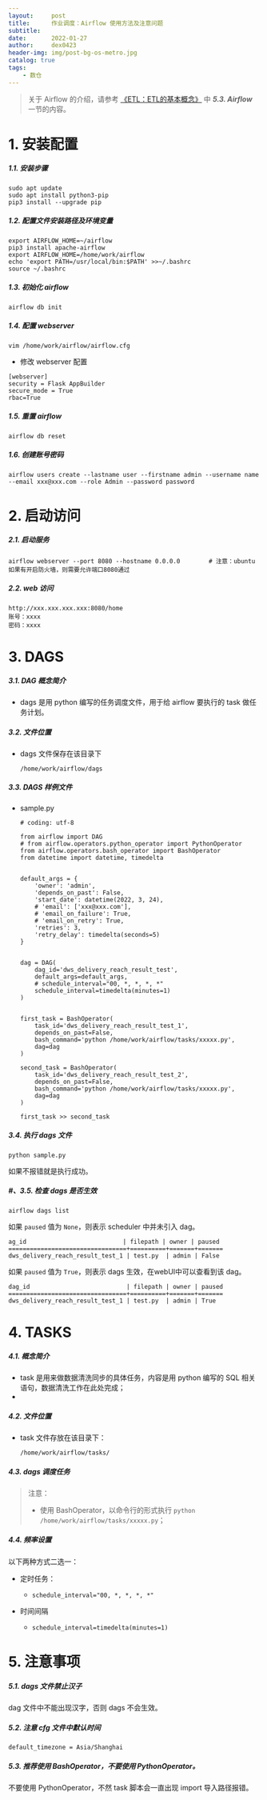 ```yaml
---
layout:     post
title:      作业调度：Airflow 使用方法及注意问题
subtitle:   
date:       2022-01-27
author:     dex0423
header-img: img/post-bg-os-metro.jpg
catalog: true
tags:
    - 数仓
---
```


> 关于 Airflow 的介绍，请参考 <a href="https://dex0423.github.io/2022/01/27/ETL-ETL%E7%9A%84%E5%9F%BA%E6%9C%AC%E6%A6%82%E5%BF%B5/">《ETL：ETL的基本概念》</a> 中 ***5.3. Airflow*** 一节的内容。

# 1. 安装配置

##### 1.1. 安装步骤

```
sudo apt update
sudo apt install python3-pip
pip3 install --upgrade pip
```

##### 1.2. 配置文件安装路径及环境变量

```
export AIRFLOW_HOME=~/airflow
pip3 install apache-airflow
export AIRFLOW_HOME=/home/work/airflow
echo 'export PATH=/usr/local/bin:$PATH' >>~/.bashrc
source ~/.bashrc
```

##### 1.3. 初始化 airflow

```
airflow db init
```

##### 1.4. 配置 webserver

```
vim /home/work/airflow/airflow.cfg
```
- 修改 webserver 配置
```
[webserver]
security = Flask AppBuilder
secure_mode = True
rbac=True
```

##### 1.5. 重置 airflow

```
airflow db reset
```

##### 1.6. 创建账号密码

```
airflow users create --lastname user --firstname admin --username name --email xxx@xxx.com --role Admin --password password
```

# 2. 启动访问

##### 2.1. 启动服务

```
airflow webserver --port 8080 --hostname 0.0.0.0        # 注意：ubuntu如果有开启防火墙，则需要允许端口8080通过
```
##### 2.2. web 访问
```
http://xxx.xxx.xxx.xxx:8080/home
账号：xxxx
密码：xxxx
```

# 3. DAGS

##### 3.1. DAG 概念简介

- dags 是用 python 编写的任务调度文件，用于给 airflow 要执行的 task 做任务计划。

##### 3.2. 文件位置

- dags 文件保存在该目录下
    ```
    /home/work/airflow/dags
    ```

##### 3.3. DAGS 样例文件

- sample.py

    ```aidl
    # coding: utf-8
    
    from airflow import DAG
    # from airflow.operators.python_operator import PythonOperator
    from airflow.operators.bash_operator import BashOperator
    from datetime import datetime, timedelta
    
    
    default_args = {
        'owner': 'admin',
        'depends_on_past': False,
        'start_date': datetime(2022, 3, 24),
        # 'email': ['xxx@xxx.com'],
        # 'email_on_failure': True,
        # 'email_on_retry': True,
        'retries': 3,
        'retry_delay': timedelta(seconds=5)
    }
    
    
    dag = DAG(
        dag_id='dws_delivery_reach_result_test',
        default_args=default_args,
        # schedule_interval="00, *, *, *, *"
        schedule_interval=timedelta(minutes=1)
    )
    
  
    first_task = BashOperator(
        task_id='dws_delivery_reach_result_test_1',
        depends_on_past=False,
        bash_command='python /home/work/airflow/tasks/xxxxx.py',
        dag=dag
    )
  
    second_task = BashOperator(
        task_id='dws_delivery_reach_result_test_2',
        depends_on_past=False,
        bash_command='python /home/work/airflow/tasks/xxxxx.py',
        dag=dag
    )
    
    first_task >> second_task
  
    ```

##### 3.4. 执行 dags 文件

```aidl
python sample.py
```
如果不报错就是执行成功。

##### #、3.5. 检查 dags 是否生效

```aidl
airflow dags list
```

如果 `paused` 值为 `None`，则表示 scheduler 中并未引入 dag。

```aidl
ag_id                           | filepath | owner | paused
=================================+==========+=======+=======
dws_delivery_reach_result_test_1 | test.py  | admin | False
```
如果 `paused` 值为 `True`，则表示 dags 生效，在webUI中可以查看到该 dag。

```aidl
dag_id                           | filepath | owner | paused
=================================+==========+=======+=======
dws_delivery_reach_result_test_1 | test.py  | admin | True
```

# 4. TASKS

##### 4.1. 概念简介

- task 是用来做数据清洗同步的具体任务，内容是用 python 编写的 SQL 相关语句，数据清洗工作在此处完成；
-

##### 4.2. 文件位置

- task 文件存放在该目录下：

  `/home/work/airflow/tasks/`

##### 4.3. dags 调度任务

>注意：
>- 使用 BashOperator，以命令行的形式执行 `python /home/work/airflow/tasks/xxxxx.py`；

##### 4.4. 频率设置

以下两种方式二选一：

- 定时任务：
    - `schedule_interval="00, *, *, *, *"`

- 时间间隔
    - `schedule_interval=timedelta(minutes=1)`


# 5. 注意事项

##### 5.1. dags 文件禁止汉子

dag 文件中不能出现汉字，否则 dags 不会生效。

##### 5.2. 注意 cfg 文件中默认时间

`default_timezone = Asia/Shanghai`

##### 5.3. 推荐使用 BashOperator，不要使用 PythonOperator。

不要使用 PythonOperator，不然 task 脚本会一直出现 import 导入路径报错。


